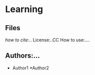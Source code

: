 # Learning

## Files

*how to cite:*..
License:..CC
How to use:....
## Authors:...
* Author1
*Author2
